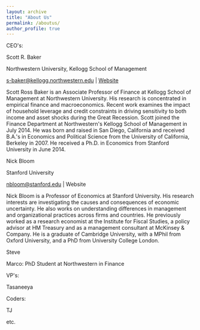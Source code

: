 ```yaml
---
layout: archive
title: "About Us"
permalink: /aboutus/
author_profile: true
---
```


CEO's: 

Scott R. Baker  

Northwestern University, Kellogg School of Management 

s-baker@kellogg.northwestern.edu | <a href="http://www.kellogg.northwestern.edu/faculty/directory/baker_scott.aspx">Website</a>

Scott Ross Baker is an Associate Professor of Finance at Kellogg School of Management at Northwestern University. His research is concentrated in empirical finance and macroeconomics. Recent work examines the impact of household leverage and credit constraints in driving sensitivity to both income and asset shocks during the Great Recession. Scott joined the Finance Department at Northwestern's Kellogg School of Management in July 2014. He was born and raised in San Diego, California and received B.A.'s in Economics and Political Science from the University of California, Berkeley in 2007. He received a Ph.D. in Economics from Stanford University in June 2014.  
 
Nick Bloom 

Stanford University 

nbloom@stanford.edu | Website 

Nick Bloom is a Professor of Economics at Stanford University. His research interests are investigating the causes and consequences of economic uncertainty. He also works on understanding differences in management and organizational practices across firms and countries. He previously worked as a research economist at the Institute for Fiscal Studies, a policy advisor at HM Treasury and as a management consultant at McKinsey & Company. He is a graduate of Cambridge University, with a MPhil from Oxford University, and a PhD from University College London.  



Steve

Marco: PhD Student at Northwestern in Finance

VP's:

Tasaneeya

Coders:

TJ

etc.
